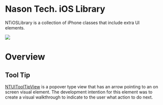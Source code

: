 # Nason Tech. iOS Library

NTiOSLibrary is a collection of iPhone classes that include extra UI elements.

[![](http://nasontech.github.com/NTiOSLibrary/Artwork/NTUIToolTipViewDemo-125x243.png)](http://nasontech.github.com/NTiOSLibrary/Artwork/NTUIToolTipViewDemo-250x486.png)

# Overview

## Tool Tip

[NTUIToolTipView][] is a popover type view that has an arrow pointing to an on screen visual element. The development intention for this element was to create a visual walkthrough to indicate to the user what action to do next.

[NTUIToolTipView]: http://github.com/NasonTech/NTiOSLibrary/blob/master/Source/NTUIToolTipView.h